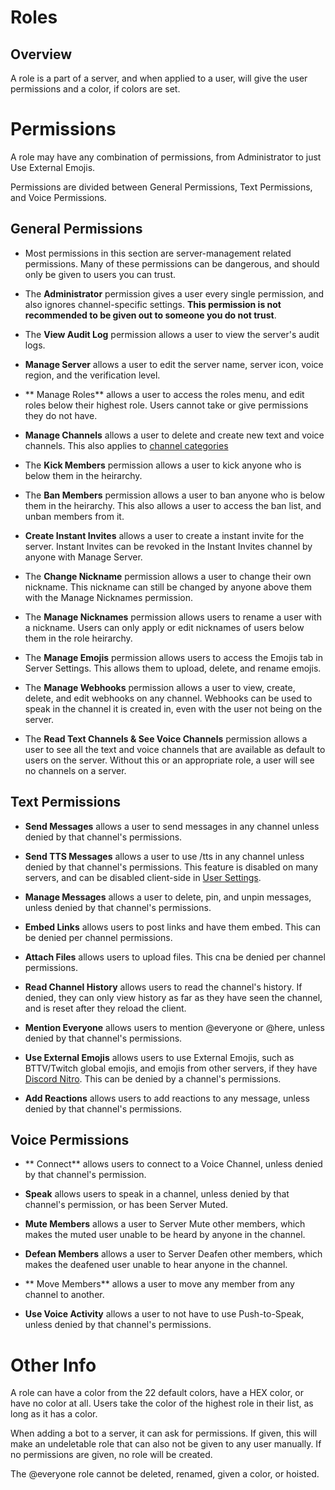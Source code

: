 <!-- TITLE: Roles -->


# Roles 

## Overview
A role is a part of a server, and when applied to a user, will give the user permissions and a color, if colors are set. 

# Permissions
A role may have any combination of permissions, from Administrator to just Use External Emojis.

Permissions are divided between General Permissions, Text Permissions, and Voice Permissions.

## General Permissions

* Most permissions in this section are server-management related permissions. Many of these permissions can be dangerous, and should only be given to users you can trust.

* The **Administrator** permission gives a user every single permission, and also ignores channel-specific settings. **This permission is not recommended to be given out to someone you do not trust**.

* The **View Audit Log** permission allows a user to view the server's audit logs.

* **Manage Server** allows a user to edit the server name, server icon, voice region, and the verification level. 

* ** Manage Roles** allows a user to access the roles menu, and edit roles below their highest role. Users cannot take or give permissions they do not have.

* **Manage Channels** allows a user to delete and create new text and voice channels. This also applies to [channel categories](/channel-categories)

* The **Kick Members** permission allows a user to kick anyone who is below them in the heirarchy. 

* The **Ban Members** permission allows a user to ban anyone who is below them in the heirarchy. This also allows a user to access the ban list, and unban members from it.

* **Create Instant Invites** allows a user to create a instant invite for the server. Instant Invites can be revoked in the Instant Invites channel by anyone with Manage Server.

* The **Change Nickname** permission allows a user to change their own nickname. This nickname can still be changed by anyone above them with the Manage Nicknames permission.

* The **Manage Nicknames** permission allows users to rename a user with a nickname. Users can only apply or edit nicknames of users below them in the role heirarchy.

* The **Manage Emojis** permission allows users to access the Emojis tab in Server Settings. This allows them to upload, delete, and rename emojis. 

* The  **Manage Webhooks** permission allows a user to view, create, delete, and edit webhooks on any channel. Webhooks can be used to speak in the channel it is created in, even with the user not being on the server.

* The **Read Text Channels & See Voice Channels** permission allows a user to see all the text and voice channels that are available as default to users on the server. Without this or an appropriate role, a user will see no channels on a server.

## Text Permissions

* **Send Messages** allows a user to send messages in any channel unless denied by that channel's permissions.

* **Send TTS Messages** allows a user to use /tts in any channel unless denied by that channel's permissions. This feature is disabled on many servers, and can be disabled client-side in [User Settings](/user-settings).

* **Manage Messages** allows a user to delete, pin, and unpin messages, unless denied by that channel's permissions.

* **Embed Links** allows users to post links and have them embed. This can be denied per channel permissions.

* **Attach Files** allows users to upload files. This cna be denied per channel permissions.

* **Read Channel History** allows users to read the channel's history. If denied, they can only view history as far as they have seen the channel, and is reset after they reload the client.

* **Mention Everyone** allows users to mention @everyone or @here, unless denied by that channel's permissions.

* **Use External Emojis** allows users to use External Emojis, such as BTTV/Twitch global emojis, and emojis from other servers, if they have [Discord Nitro](/nitro). This can be denied by a channel's permissions.

* **Add Reactions** allows users to add reactions to any message, unless denied by that channel's permissions. 

## Voice Permissions

* ** Connect** allows users to connect to a Voice Channel, unless denied by that channel's permission.

* **Speak** allows users to speak in a channel, unless denied by that channel's permission, or has been Server Muted.

* **Mute Members** allows a user to Server Mute other members, which makes the muted user unable to be heard by anyone in the channel. 

* **Defean Members** allows a user to Server Deafen other members, which makes the deafened user unable to hear anyone in the channel.

* ** Move Members** allows a user to move any member from any channel to another. 

* **Use Voice Activity** allows a user to not have to use Push-to-Speak, unless denied by that channel's permissions.

# Other Info

A role can have a color from the 22 default colors, have a HEX color, or have no color at all. Users take the color of the highest role in their list, as long as it has a color.

When adding a bot to a server, it can ask for permissions. If given, this will make an undeletable role that can also not be given to any user manually. If no permissions are given, no role will be created.

The @everyone role cannot be deleted, renamed, given a color, or hoisted.